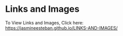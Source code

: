 
# Links and Images


To View Links and Images, Click here: https://jasmineesteban.github.io/LINKS-AND-IMAGES/
